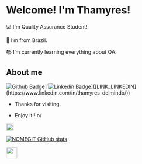 # Welcome! I'm Thamyres!

 
:computer: I'm Quality Assurance Student!

:house_with_garden: I’m from Brazil.

:books: I’m currently learning everything about QA.
 


## About me

[![Github Badge](https://img.shields.io/badge/-Github-000?style=flat-square&logo=Github&logoColor=white&link=LINK_GIT)]([LINK_GIT](https://github.com/ThamyresDelmindo)])
[![Linkedin Badge](https://img.shields.io/badge/-LinkedIn-blue?style=flat-square&logo=Linkedin&logoColor=white&link=[LINK_LINKEDIN](https://www.linkedin.com/in/thamyres-delmindo/))]([LINK_LINKEDIN](https://www.linkedin.com/in/thamyres-delmindo/))

- Thanks for visiting.

- Enjoy it!! o/

<code><img height="20" src="https://img.shields.io/badge/Java-ED8B00?style=for-the-badge&logo=java&logoColor=white"></code>

[![NOMEGIT GitHub stats](https://github-readme-stats.vercel.app/api?username=Thamy)](https://github.com/Thamy/github-readme-stats)

<img src=https://github.com/TheDudeThatCode/TheDudeThatCode/blob/master/Assets/Earth.gif width="30">
